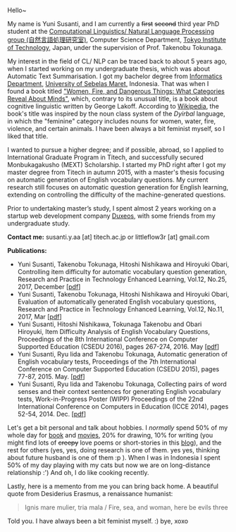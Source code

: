 Hello~

My name is Yuni Susanti, and I am currently a <del>first</del> <del>second</del> third year PhD student at the <a href="http://www.cl.cs.titech.ac.jp/en/start">Computational Linguistics/ Natural Language Processing group (自然言語処理研究室)</a>, Computer Science Department, <a href="http://www.titech.ac.jp/">Tokyo Institute of Technology,</a> Japan, under the supervision of Prof. Takenobu Tokunaga.

My interest in the field of CL/ NLP can be traced back to about 5 years ago, when I started working on my undergraduate thesis, which was about Automatic Text Summarisation. I got my bachelor degree from <a href="http://if.mipa.uns.ac.id/">Informatics Department,</a> <a href="https://uns.ac.id/id/">University of Sebelas Maret,</a> Indonesia. That was when I found a book titled <a href="http://www.goodreads.com/book/show/53336.Women_Fire_and_Dangerous_Things">"Women, Fire, and Dangerous Things: What Categories Reveal About Minds"</a>, which, contrary to its unusual title, is a book about cognitive linguistic written by George Lakoff. According to <a href="https://en.wikipedia.org/wiki/Women,_Fire,_and_Dangerous_Things">Wikipedia</a>, the book's title was inspired by the noun class system of the <em>Dyirbal</em> language, in which the "feminine" category includes nouns for women, water, fire, violence, and certain animals. I have been always a bit feminist myself, so I liked that title.

I wanted to pursue a higher degree; and if possible, abroad, so I applied to International Graduate Program in Titech, and successfully secured Monbukagakusho (MEXT) Scholarship. I started my PhD right after I got my master degree from Titech in autumn 2015, with a master's thesis focusing on automatic generation of English vocabulary questions. My current research still focuses on automatic question generation for English learning, extending on controlling the difficulty of the machine-generated questions.

Prior to undertaking master’s study, I spent almost 2 years working on a startup web development company <a href="http://www.duxeos.com">Duxeos</a>, with some friends from my undergraduate study.

<strong>Contact me:</strong> susanti.y.aa [at] titech.ac.jp or littleflow3r [at] gmail.com

<strong>Publications:</strong>
<ul>
	<li>Yuni Susanti, Takenobu Tokunaga, Hitoshi Nishikawa and Hiroyuki Obari, Controlling item difficulty for automatic vocabulary question generation, Research and Practice in Technology Enhanced Learning, Vol.12, No.25, 2017, December [<a class="media mediafile mf_1186_s41039-017-0051-y" title="http://www.readcube.com/articles/10.1186/s41039-017-0051-y" href="https://www.google.co.jp/url?sa=t&rct=j&q=&esrc=s&source=web&cd=1&cad=rja&uact=8&ved=0ahUKEwiZirrNpKfYAhUM5bwKHZnuAKgQFggpMAA&url=https%3A%2F%2Ftelrp.springeropen.com%2Ftrack%2Fpdf%2F10.1186%2Fs41039-017-0065-5%3Fsite%3Dtelrp.springeropen.com&usg=AOvVaw3ROZxe-pt32vUNo4sH_ONS" target="_blank" rel="noopener">pdf</a>]</li>
	<li>Yuni Susanti, Takenobu Tokunaga, Hitoshi Nishikawa and Hiroyuki Obari, Evaluation of automatically generated English vocabulary questions, Research and Practice in Technology Enhanced Learning, Vol.12, No.11, 2017, Mar [<a class="media mediafile mf_1186_s41039-017-0051-y" title="http://www.readcube.com/articles/10.1186/s41039-017-0051-y" href="http://www.cl.cs.titech.ac.jp/lib/exe/fetch.php?tok=e9a4a7&media=http%3A%2F%2Fwww.readcube.com%2Farticles%2F10.1186%2Fs41039-017-0051-y" target="_blank" rel="noopener">pdf</a>]</li>
	<li>Yuni Susanti, Hitoshi Nishikawa, Tokunaga Takenobu and Obari Hiroyuki, Item Difficulty Analysis of English Vocabulary Questions, Proceedings of the 8th International Conference on Computer Supported Education (CSEDU 2016), pages 267-274, 2016. May [<a href="http://www.cl.cs.titech.ac.jp/_media/publication/susanti_2016aa.pdf" target="_blank" rel="noopener">pdf</a>]</li>
	<li>Yuni Susanti, Ryu Iida and Takenobu Tokunaga, Automatic generation of English vocabulary tests, Proceedings of the 7th International Conference on Computer Supported Education (CSEDU 2015), pages 77-87, 2015. May. [<a href="http://www.cl.cs.titech.ac.jp/_media/publication/csedu_2015_72_cr.pdf">pdf</a>]</li>
	<li>Yuni Susanti, Ryu Iida and Takenobu Tokunaga, Collecting pairs of word senses and their context sentences for generating English vocabulary tests, Work-in-Progress Poster (WIPP) Proceedings of the 22nd International Conference on Computers in Education (ICCE 2014), pages 52-54, 2014. Dec. [<a href="http://www.cl.cs.titech.ac.jp/_media/publication/susanti_2014aa.pdf">pdf</a>]</li>
</ul>
Let's get a bit personal and talk about hobbies. I <em>normally</em> spend 50% of my whole day for <a href="https://www.goodreads.com/user/show/4231042-yuni-susanti" target="_blank" rel="noopener">book</a> and <a href="http://www.imdb.com/user/ur76948352/?ref_=nb_usr_prof_0">movies</a>, 20% for drawing, 10% for writing (you might find lots of <del>creepy</del> love poems or short-stories in this <a href="https://littleflow3r.wordpress.com/blog/" target="_blank" rel="noopener">blog</a>), and the rest for others (yes, yes, doing research is one of them. yes yes, thinking about future husband is one of them :p ). When I was in Indonesia I spent 50% of my day playing with my cats but now we are on long-distance relationship :') And oh, I do like cooking recently.

Lastly, here is a memento from me you can bring back home. A beautiful quote from Desiderius Erasmus, a renaissance humanist:
<blockquote>Ignis mare mulier, tria mala / Fire, sea, and woman, here be evils three</blockquote>
Told you. I have always been a bit feminist myself. :) bye, xoxo
